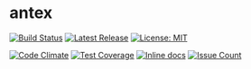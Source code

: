 # antex

[![Build Status](https://travis-ci.org/paolobrasolin/antex.svg?branch=master)](https://travis-ci.org/paolobrasolin/antex)
[![Latest Release](https://img.shields.io/github/release/paolobrasolin/antex.svg)](https://github.com/paolobrasolin/antex)
[![License: MIT](https://img.shields.io/badge/License-MIT-yellow.svg)](https://opensource.org/licenses/MIT)

[![Code Climate](https://codeclimate.com/github/paolobrasolin/antex/badges/gpa.svg)](https://codeclimate.com/github/paolobrasolin/antex)
[![Test Coverage](https://codeclimate.com/github/paolobrasolin/antex/badges/coverage.svg)](https://codeclimate.com/github/paolobrasolin/antex/coverage)
[![Inline docs](http://inch-ci.org/github/paolobrasolin/antex.svg?branch=master)](http://inch-ci.org/github/paolobrasolin/antex)
[![Issue Count](https://codeclimate.com/github/paolobrasolin/antex/badges/issue_count.svg)](https://codeclimate.com/github/paolobrasolin/antex)
